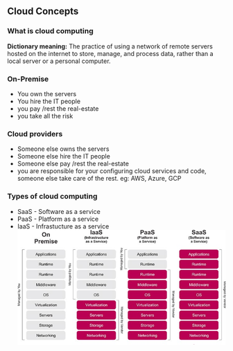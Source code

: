 ## Cloud Concepts
### What is cloud computing
**Dictionary meaning:** The practice of using a network of remote servers hosted on the internet to store, manage, and process data, rather than a local server or a personal computer.
### On-Premise
* You own the servers
* You hire the IT people
* you pay /rest the real-estate
* you take all the risk
### Cloud providers
* Someone else owns the servers
* Someone else hire the IT people
* Someone else pay /rest the real-estate
* you are responsible for your configuring cloud services and code, someone else take care of the rest. eg: AWS, Azure, GCP
### Types of cloud computing
* SaaS - Software as a service
* PaaS - Platform as a service
* IaaS -  Infrastucture as a service
![alt text](https://github.com/Mfarzana/AWS/blob/main/imges/types-cloud-computing.jpg)

